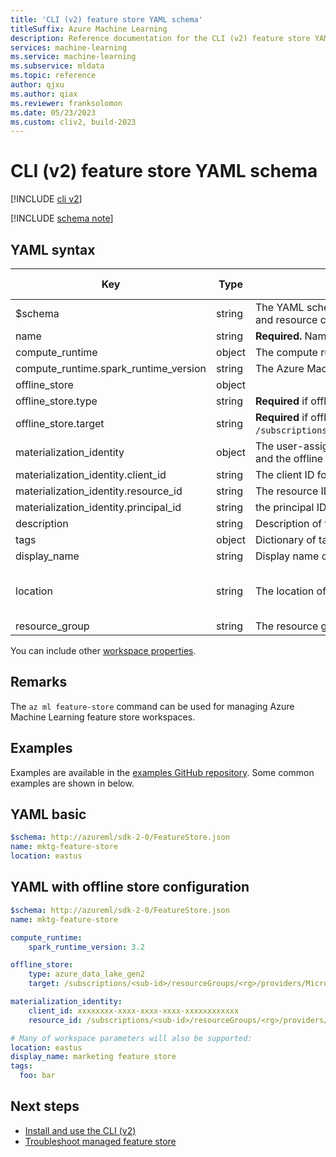 ```yaml
---
title: 'CLI (v2) feature store YAML schema'
titleSuffix: Azure Machine Learning
description: Reference documentation for the CLI (v2) feature store YAML schema.
services: machine-learning
ms.service: machine-learning
ms.subservice: mldata
ms.topic: reference
author: qjxu
ms.author: qiax
ms.reviewer: franksolomon
ms.date: 05/23/2023
ms.custom: cliv2, build-2023
---
```


# CLI (v2) feature store YAML schema

[!INCLUDE [cli v2](../../includes/machine-learning-cli-v2.md)]

[!INCLUDE [schema note](../../includes/machine-learning-preview-old-json-schema-note.md)]

## YAML syntax


| Key | Type | Description | Allowed values | Default value |
|--|--|--|--|--|
| $schema | string | The YAML schema. If you use the Azure Machine Learning VS Code extension to author the YAML file, including $schema at the top of your file enables you to invoke schema and resource completions. |  |  |
| name | string | **Required.** Name of the feature store. |  |  |
| compute_runtime | object | The compute runtime configuration used for materialization job. |  |  |
| compute_runtime.spark_runtime_version | string | The Azure Machine Learning Spark runtime version. | 3.2 | 3.2 |
| offline_store | object |  |  |  |
| offline_store.type | string | **Required** if offline_store is provided. The type of offline store. Only data lake gen2 type of storage is supported. | azure_data_lake_gen2 |  |
| offline_store.target | string | **Required** if offline_store is provided. The datalake Gen2 storage URI in the format of `/subscriptions/<subscription_id>/resourceGroups/<resource_group>/providers/Microsoft.Storage/storageAccounts/<account>/blobServices/default/containers/<container>`. |  |  |
| materialization_identity | object | The user-assigned managed identity that used for the materialization job. This identity needs to be granted necessary roles to access Feature Store service, the data source and the offline storage. |  |  |
| materialization_identity.client_id | string | The client ID for your user-assigned managed identity. |  |  |
| materialization_identity.resource_id | string | The resource ID for your user-assigned managed identity. |  |  |
| materialization_identity.principal_id | string | the principal ID for your user-assigned managed identity.|  |  |
| description | string | Description of the feature store. |  |  |
| tags | object | Dictionary of tags for the feature store. |  |  |
| display_name | string | Display name of the feature store in the studio UI. Can be nonunique within the resource group. |  |  |
| location | string | The location of the feature store. |  | The resource group location. |
| resource_group | string |The resource group containing the feature store. If the resource group doesn't exist, a new one is created. |  |  |

You can include other [workspace properties](reference-yaml-workspace.md).

## Remarks

The `az ml feature-store` command can be used for managing Azure Machine Learning feature store workspaces.
## Examples

Examples are available in the [examples GitHub repository](https://github.com/Azure/azureml-examples/tree/main/cli). Some common examples are shown in below.

## YAML basic

```yaml
$schema: http://azureml/sdk-2-0/FeatureStore.json
name: mktg-feature-store
location: eastus
```

## YAML with offline store configuration

```yaml
$schema: http://azureml/sdk-2-0/FeatureStore.json
name: mktg-feature-store

compute_runtime:
    spark_runtime_version: 3.2

offline_store:
    type: azure_data_lake_gen2
    target: /subscriptions/<sub-id>/resourceGroups/<rg>/providers/Microsoft.Storage/storageAccounts/<account_name>/blobServices/default/containers/<container_name>

materialization_identity:
    client_id: xxxxxxxx-xxxx-xxxx-xxxx-xxxxxxxxxxxx
    resource_id: /subscriptions/<sub-id>/resourceGroups/<rg>/providers/Microsoft.ManagedIdentity/userAssignedIdentities/<uai-name>

# Many of workspace parameters will also be supported:
location: eastus
display_name: marketing feature store
tags:
  foo: bar
```

## Next steps

- [Install and use the CLI (v2)](how-to-configure-cli.md)
- [Troubleshoot managed feature store](troubleshooting-managed-feature-store.md)
